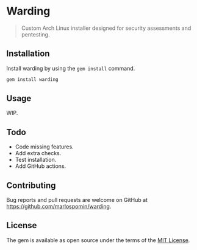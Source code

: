 # Warding

> Custom Arch Linux installer designed for security assessments and pentesting.

## Installation

Install warding by using the `gem install` command.

```bash
gem install warding
```

## Usage

WIP.

## Todo

* Code missing features.
* Add extra checks.
* Test installation.
* Add GitHub actions.

## Contributing

Bug reports and pull requests are welcome on GitHub at https://github.com/marlospomin/warding.

## License

The gem is available as open source under the terms of the [MIT License](https://opensource.org/licenses/MIT).
